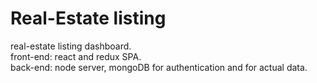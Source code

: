 # Real-Estate listing
real-estate listing dashboard. </br>
front-end: react and redux SPA. </br>
back-end: node server, mongoDB for authentication and for actual data. </br>

